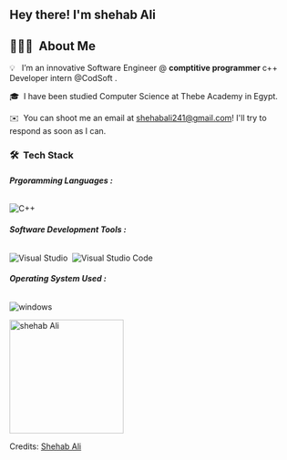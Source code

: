 
<h2>Hey there! I'm  <b>shehab Ali</b>  
  
</h2>

<!-- ## 👋 &nbsp;Hey there! I'm Aditya -->

## 👨🏻‍💻 &nbsp;About Me



💡 &nbsp; I’m an innovative Software Engineer @ <b>comptitive programmer </b>  c++ Developer intern @CodSoft <b></b>.

🎓 &nbsp;I have been studied Computer Science  at Thebe Academy in Egypt.

✉️ &nbsp;You can shoot me an email at shehabali241@gmail.com! I'll try to respond as soon as I can.

### 🛠 &nbsp;Tech Stack

###### <b>Prgoramming Languages :</b>

![C++](https://img.shields.io/badge/-C++-05122A?style=flat&logo=C%2B%2B&logoColor=00599C)&nbsp;







###### <b>Software Development Tools :</b>

![Visual Studio](https://img.shields.io/badge/-Visual%20Studio-05122A?style=flat&logo=visual-studio&logoColor=800080)&nbsp;
![Visual Studio Code](https://img.shields.io/badge/-Visual%20Studio%20Code-05122A?style=flat&logo=visual-studio-code&logoColor=007ACC)&nbsp;


###### <b>Operating System Used :</b>

![windows](https://img.shields.io/badge/-windows-05122A?style=flat&logo=windows)


<img width="200" src="https://media.licdn.com/dms/image/D4E03AQHibJ8NcQLclg/profile-displayphoto-shrink_400_400/0/1691793004154?e=1705536000&amp;v=beta&amp;t=xVfP9qVRVM_rogbsougsUnrvRah2Ahmuv23bIQPbfTU" height="200" alt="shehab Ali" id="ember599" class="evi-image ember-view profile-photo-edit__preview">



 


Credits: [Shehab Ali](https://github.com/shehab-A-hassan)
